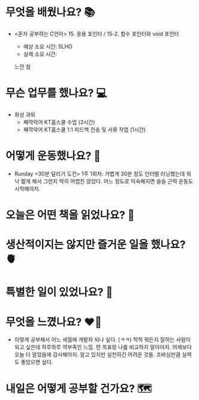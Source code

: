 # 무엇을 배웠나요? 📚
- <혼자 공부하는 C언어> 15. 응용 포인터 / 15-2. 함수 포인터와 void 포인터
    - 예상 소요 시간: 5LHO
    - 실제 소요 시간:

    느낀 점

# 무슨 업무를 했나요? 💻
- 화상 과외
    - 째깍악어 KT홈스쿨 수업 (2시간)
    - 째깍악어 KT홈스쿨 1:1 피드백 전송 및 서류 작업 (1시간)

# 어떻게 운동했나요? 🦾
- Runday <30분 달리기 도전> 1주 1회차: 가볍게 30분 정도 인터벌 러닝했는데 워낙 짧게 해서 그런지 딱히 어렵진 않았다. 어느 정도로 익숙해지면 슬슬 근력 운동도 시작해야지.

# 오늘은 어떤 책을 읽었나요? 📖

# 생산적이지는 않지만 즐거운 일을 했나요? 🫀

# 특별한 일이 있었나요? 🧳

# 무엇을 느꼈나요? ❤️‍🔥
- 이렇게 공부해서 어느 세월에 개발자 되나 싶다. (ㅋㅋ) 척척 뭐든지 잘하는 사람이 되고 싶은데 하루하루 역부족인 느낌. 먼 목표랑 나를 비교하지 말아야지. 어제보다 오늘 더 알았음에 감사해야지. 알고 있지만 실천하긴 어려운 것들. 조바심만큼 실력도 좋았으면 싶다.

# 내일은 어떻게 공부할 건가요? 🗺